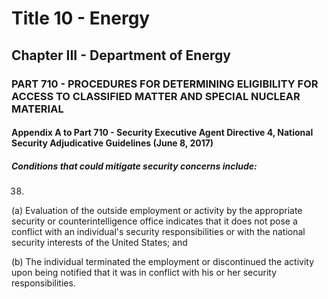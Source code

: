 
# Title 10 - Energy
## Chapter III - Department of Energy
### PART 710 - PROCEDURES FOR DETERMINING ELIGIBILITY FOR ACCESS TO CLASSIFIED MATTER AND SPECIAL NUCLEAR MATERIAL
#### Appendix A to Part 710 - Security Executive Agent Directive 4, National Security Adjudicative Guidelines (June 8, 2017)
##### Conditions that could mitigate security concerns include:

38.

(a) Evaluation of the outside employment or activity by the appropriate security or counterintelligence office indicates that it does not pose a conflict with an individual's security responsibilities or with the national security interests of the United States; and

(b) The individual terminated the employment or discontinued the activity upon being notified that it was in conflict with his or her security responsibilities.
